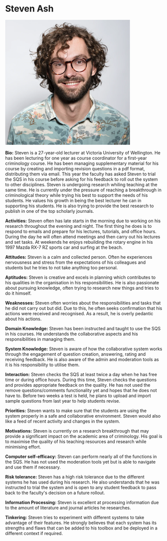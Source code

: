 # Steven Ash

<img src="personas/persona-images/steven-small.png" alt="Steven Ash" width="400" height="400">

**Bio:**
Steven is a 27-year-old lecturer at Victoria University of Wellington. 
He has been lecturing for one year as course coordinator for a first-year criminology course.
He has been managing supplementary material for his course by creating and importing revision questions in a pdf format, distributing them via email.
This year the faculty has asked Steven to trial the SQS in his course before asking for his feedback to roll out the system to other disciplines.
Steven is undergoing research whiling teaching at the same time. He is currently under the pressure of reaching a breakthrough in criminological theory while trying his best to support the needs of his students. 
He values his growth in being the best lecturer he can in supporting his students. He is also trying to provide the best research to publish in one of the top scholarly journals. 

**Activities:**
Steven often has late starts in the morning due to working on his research throughout the evening and night. The first thing he does is to respond to emails and prepare for his lectures, tutorials, and office hours. During the day he will often attend meetings and then carry out his lectures and set tasks. 
At weekends he enjoys rebuilding the rotary engine in his 1997 Mazda RX-7 RZ sports car and surfing at the beach.

**Attitudes:**
Steven is a calm and collected person.
Often he experiences nervousness and stress from the expectations of his colleagues and students but he tries to not take anything too personal.

**Aptitudes:**
Steven is creative and excels in planning which contributes to his qualities in the organisation in his responsibilities. He is also passionate about pursuing knowledge, often trying to research new things and tries to do it himself.

**Weaknesses:**
Steven often worries about the responsibilities and tasks that he did not carry out but did. Due to this, he often seeks confirmation that his actions were received and recognised. As a result, he is overly pedantic about his actions. 

**Domain Knowledge:**
Steven has been instructed and taught to use the SQS in his courses. He understands the collaborative aspects and his responsibilities in managing them.

**System Knowledge:**
Steven is aware of how the collaborative system works through the engagement of question creation, answering, rating and receiving feedback. He is also aware of the admin and moderation tools as it is his responsibility to utilise them.  

**Interaction:**
Steven checks the SQS at least twice a day when he has free time or during office hours. During this time, Steven checks the questions and provides appropriate feedback on the quality. He has not used the remove questions/comments functionality yet and hopes that he does not have to. Before two weeks a test is held, he plans to upload and import sample questions from last year to help students revise.

**Priorities:**
Steven wants to make sure that the students are using the system properly in a safe and collaborative environment. Steven would also like a feed of recent activity and changes in the system.

**Motivations:**
Steven is currently on a research breakthrough that may provide a significant impact on the academic area of criminology. His goal is to maximise the quality of his teaching resources and research while minimising effort.

**Computer self-efficacy:**
Steven can perform nearly all of the functions in the SQS. He has not used the moderation tools yet but is able to navigate and use them if necessary.

**Risk tolerance:**
Steven has a high risk tolerance due to the different systems he has used during his research. He also understands that he was instructed to trial the system and is open to any student feedback to pass back to the faculty's decision on a future rollout. 

**Information Processing:**
Steven is excellent at processing information due to the amount of literature and journal articles he researches. 

**Tinkering:**
Steven tries to experiment with different systems to take advantage of their features. He strongly believes that each system has its strengths and flaws that can be added to his toolbox and be deployed in a different context if required.

